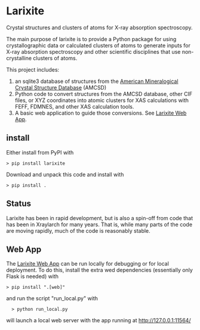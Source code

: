 # Larixite

Crystal structures and clusters of atoms for X-ray absorption spectroscopy.

The main purpose of larixite is to provide a Python package for using
crystallographic data or calculated clusters of atoms to generate inputs for
X-ray absorption spectroscopy and other scientific disciplines that use
non-crystalline clusters of atoms.

This project includes:

1. an sqlite3 database of structures from the [American Mineralogical
   Crystal Structure Database](https://rruff.geo.arizona.edu/AMS/amcsd.php) (AMCSD)
2. Python code to convert structures from the AMCSD database, other CIF files,
   or XYZ coordinates into atomic clusters for XAS calculations with FEFF,
   FDMNES, and other XAS calculation tools.
3. A basic web application to guide those conversions. See [Larixite Web App](https://millenia.cars.aps.anl.gov/larixite).


## install

Either install from PyPI with

    > pip install larixite


Download and unpack this code and install with


    > pip install .


## Status

Larixite has been in rapid development, but is also a spin-off from code that
has been in Xraylarch for many years.  That is, while many parts of the code
are moving rapidly, much of the code is reasonably stable.


## Web App

The [Larixite Web App](https://millenia.cars.aps.anl.gov/larixite) can be run
locally for debugging or for local deployment.  To do this, install the extra
wed dependencies (essentially only Flask is needed) with

    > pip install ".[web]"


and run the script "run_local.py" with

      > python run_local.py

will launch a local web server with the app running at http://127.0.0.1:11564/
